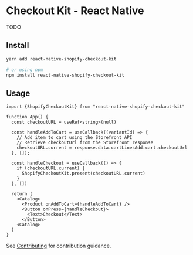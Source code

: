 # Checkout Kit - React Native

TODO


## Install

```sh
yarn add react-native-shopify-checkout-kit

# or using npm
npm install react-native-shopify-checkout-kit
```

## Usage

```tsx
import {ShopifyCheckoutKit} from "react-native-shopify-checkout-kit"

function App() {
  const checkoutURL = useRef<string>(null)

  const handleAddToCart = useCallback((variantId) => {
    // Add item to cart using the Storefront API
    // Retrieve checkoutUrl from the Storefront response
    checkoutURL.current = response.data.cartLinesAdd.cart.checkoutUrl
  }, []);

  const handleCheckout = useCallback(() => {
    if (checkoutURL.current) {
      ShopifyCheckoutKit.present(checkoutURL.current)
    }
  }, [])

  return (
    <Catalog>
      <Product onAddToCart={handleAddToCart} />
      <Button onPress={handleCheckout}>
        <Text>Checkout</Text>
      </Button>
    <Catalog>
  )
}
```


See [Contributing](./CONTRIBUTING.md) for contribution guidance.
